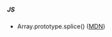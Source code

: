 ##### JS
- Array.prototype.splice() ([MDN](https://developer.mozilla.org/en-US/docs/Web/JavaScript/Reference/Global_Objects/Array/splice))